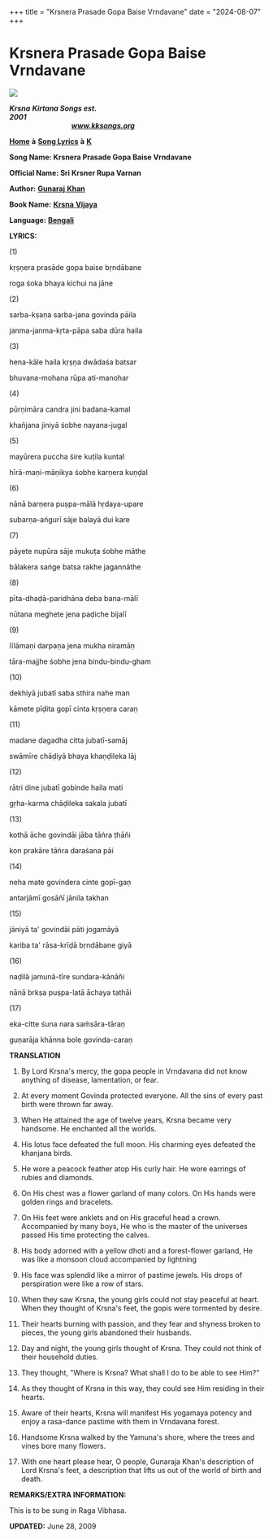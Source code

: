 +++
title = "Krsnera Prasade Gopa Baise Vrndavane"
date = "2024-08-07"
+++

# Krsnera Prasade Gopa Baise Vrndavane
**[![](http://kksongs.org/image_files/image002.jpg)](http://kksongs.org/)**

**_Krsna_** **_Kirtana Songs est. 2001_**                                                                                                                                                      **_www.kksongs.org_**

**[Home](http://kksongs.org/)** **à** **[Song Lyrics](http://kksongs.org/lyrics.html)** **à** **[K](http://kksongs.org/songs/song_k.html)**

**Song Name: Krsnera Prasade Gopa Baise Vrndavane**

**Official Name: Sri Krsner Rupa Varnan**

**Author:** [**Gunaraj** **Khan**](http://kksongs.org/authors/list/gunaraj.html)

**Book Name:** [**Krsna** **Vijaya**](http://kksongs.org/authors/krsnavijaya.html)

**Language:** [**Bengali**](http://kksongs.org/language/list/bengali.html)

**LYRICS:**

(1)

kṛṣṇera prasāde gopa baise bṛndābane

roga śoka bhaya kichui na jāne

(2)

sarba-kṣaṇa sarba-jana govinda pāila

janma-janma-kṛta-pāpa saba dūra haila

(3)

hena-kāle haila kṛṣṇa dwādaśa batsar

bhuvana-mohana rūpa ati-manohar

(4)

pūrṇimāra candra jini badana-kamal

khañjana jiniyā śobhe nayana-jugal

(5)

mayūrera puccha śire kuṭila kuntal

hīrā-maṇi-māṇikya śobhe karṇera kuṇḍal

(6)

nānā barṇera puṣpa-mālā hṛdaya-upare

subarṇa-ańgurī sāje balayā dui kare

(7)

pāyete nupūra sāje mukuṭa śobhe māthe

bālakera sańge batsa rakhe jagannāthe

(8)

pīta-dhaḍā-paridhāna deba bana-mālī

nūtana meghete jena paḍiche bijalī

(9)

līlāmaṇi darpaṇa jena mukha niramāṇ

tāra-majjhe śobhe jena bindu-bindu-gham

(10)

dekhiyā jubatī saba sthira nahe man

kāmete pīḍita gopī cinta kṛṣṇera caraṇ

(11)

madane dagadha citta jubatī-samāj

swāmīre chāḍiyā bhaya khaṇḍileka lāj

(12)

rātri dine jubatī gobinde haila mati

gṛha-karma chāḍileka sakala jubatī

(13)

kothā āche govindāi jāba tāńra ṭhāñi

kon prakāre tāńra daraśana pāi

(14)

neha mate govindera cinte gopī-gaṇ

antarjāmī gosāñī jānila takhan

(15)

jāniyā ta' govindāi pāti jogamāyā

kariba ta' rāsa-krīḍā bṛndābane giyā

(16)

naḍilā jamunā-tīre sundara-kānāñi

nānā brkṣa puṣpa-latā āchaya tathāi

(17)

eka-citte śuna nara saḿsāra-tāraṇ

guṇarāja khānna bole govinda-caraṇ

**TRANSLATION**

1) By Lord Krsna's mercy, the gopa people in Vrndavana did not know anything of disease, lamentation, or fear.

2) At every moment Govinda protected everyone. All the sins of every past birth were thrown far away.

3) When He attained the age of twelve years, Krsna became very handsome. He enchanted all the worlds.

4) His lotus face defeated the full moon. His charming eyes defeated the khanjana birds.

5) He wore a peacock feather atop His curly hair. He wore earrings of rubies and diamonds.

6) On His chest was a flower garland of many colors. On His hands were golden rings and bracelets.

7) On His feet were anklets and on His graceful head a crown. Accompanied by many boys, He who is the master of the universes passed His time protecting the calves.

8) His body adorned with a yellow dhoti and a forest-flower garland, He was like a monsoon cloud accompanied by lightning

9) His face was splendid like a mirror of pastime jewels. His drops of perspiration were like a row of stars.

10) When they saw Krsna, the young girls could not stay peaceful at heart. When they thought of Krsna's feet, the gopis were tormented by desire.

11) Their hearts burning with passion, and they fear and shyness broken to pieces, the young girls abandoned their husbands.

12) Day and night, the young girls thought of Krsna. They could not think of their household duties.

13) They thought, "Where is Krsna? What shall I do to be able to see Him?"

14) As they thought of Krsna in this way, they could see Him residing in their hearts.

15) Aware of their hearts, Krsna will manifest His yogamaya potency and enjoy a rasa\-dance pastime with them in Vrndavana forest.

16) Handsome Krsna walked by the Yamuna's shore, where the trees and vines bore many flowers.

  
17) With one heart please hear, O people, Gunaraja Khan's description of Lord Krsna's feet, a description that lifts us out of the world of birth and death.

**REMARKS/EXTRA INFORMATION:**

This is to be sung in Raga Vibhasa.

**UPDATED:** June 28, 2009